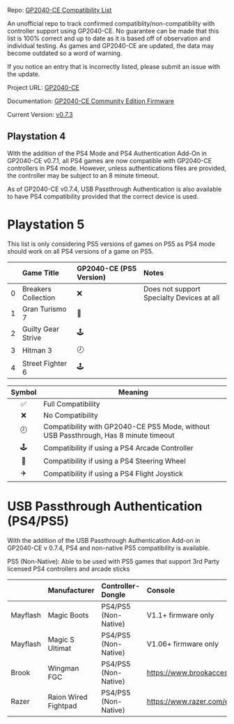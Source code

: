 Repo: [GP2040-CE Compatibility List](https://github.com/InfraredAces/GP2040-CE-Compatibility-List)

An unofficial repo to track confirmed compatiblity/non-compatiblity with controller support using GP2040-CE. No guarantee can be made that this list is 100% correct and up to date as it is based off of observation and individual testing. As games and GP2040-CE are updated, the data may become outdated so a word of warning.

If you notice an entry that is incorrectly listed, please submit an issue with the update.

Project URL: [GP2040-CE](https://github.com/OpenStickCommunity/GP2040-CE)

Documentation: [GP2040-CE Community Edition Firmware](https://gp2040-ce.info/#/)

Current Version: [v0.7.3](https://gp2040-ce.info/#/download)

## Playstation 4

With the addition of the PS4 Mode and PS4 Authentication Add-On in GP2040-CE v0.7.1, all PS4 games are now compatible with GP2040-CE controllers in PS4 mode. However, unless authentications files are provided, the controller may be subject to an 8 minute timeout.

As of GP2040-CE v0.7.4, USB Passthrough Authentication is also available to have PS4 compatibility provided that the correct device is used.

# Playstation 5

This list is only considering PS5 versions of games on PS5 as PS4 mode should work on all PS4 versions of a game on PS5.

|    | Game Title          | GP2040-CE (PS5 Version)   | Notes                                     |
|---:|:--------------------|:--------------------------|:------------------------------------------|
|  0 | Breakers Collection | ❌                         | Does not support Specialty Devices at all |
|  1 | Gran Turismo 7      | 🚗                         |                                           |
|  2 | Guilty Gear Strive  | 🕹️                        |                                           |
|  3 | Hitman 3            | 🕗                         |                                           |
|  4 | Street Fighter 6    | 🕹️                        |                                           |

| Symbol | Meaning                                                     |
|:------:|-------------------------------------------------------------|
|    ✅   | Full Compatibility                                          |
|    ❌   | No Compatibility                                            |
|    🕗   | Compatibility with GP2040-CE PS5 Mode, without USB Passthrough, Has 8 minute timeout |
|    🕹️   | Compatibility if using a PS4 Arcade Controller              |
|    🚗   | Compatibility if using a PS4 Steering Wheel                 |
|    ✈️   | Compatibility if using a PS4 Flight Joystick                |

# USB Passthrough Authentication (PS4/PS5)

With the addition of the USB Passthrough Authentication Add-on in GP2040-CE v 0.7.4, PS4 and non-native PS5 compatibility is available.

PS5 (Non-Native): Able to be used with PS5 games that support 3rd Party licensed PS4 controllers and arcade sticks

|          | Manufacturer         | Controller-Dongle    | Console                                                       | Notes                                                  | Link                                         |
|:---------|:---------------------|:---------------------|:--------------------------------------------------------------|:-------------------------------------------------------|:---------------------------------------------|
| Mayflash | Magic Boots          | PS4/PS5 (Non-Native) | V1.1+ firmware only                                           | DO NOT UPDATE                                          | https://www.mayflash.com/product/MAGPS4.html |
| Mayflash | Magic S Ultimat      | PS4/PS5 (Non-Native) | V1.06+ firmware only                                          | https://www.mayflash.com/product/magic_s_ultimate.html |                                              |
| Brook    | Wingman FGC          | PS4/PS5 (Non-Native) | https://www.brookaccessory.com/products/wingmanfgc/index.html |                                                        |                                              |
| Razer    | Raion Wired Fightpad | PS4/PS5 (Non-Native) | https://www.razer.com/eu-en/console-controllers/razer-raion   |                                                        |                                              |
